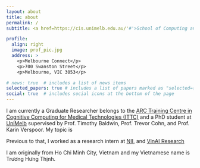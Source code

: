 ```yaml
---
layout: about
title: about
permalink: /
subtitle: <a href=https://cis.unimelb.edu.au/'#'>School of Computing and Information Systems - The University of Melbourne</a>.

profile:
  align: right
  image: prof_pic.jpg
  address: >
    <p>Melbourne Connect</p>
    <p>700 Swanston Street</p>
    <p>Melbourne, VIC 3053</p>

# news: true  # includes a list of news items
selected_papers: true # includes a list of papers marked as "selected={true}"
social: true  # includes social icons at the bottom of the page
---
```


I am currently a Graduate Researcher belongs to the [ARC Training Centre in Cognitive Computing for Medical Technologies (ITTC)](https://aimedtech.org.au/) and a PhD student at [UniMelb](https://cis.unimelb.edu.au/) supervised by Prof. Timothy Baldwin, Prof. Trevor Cohn, and Prof. Karin Verspoor.
My topic is 

Previous to that, I worked as a research intern at [NII](https://nii.ac.jp), and [VinAI Research](https://vinai.io)


I am originally from Ho Chi Minh City, Vietnam and my Vietnamese name is Trương Hưng Thịnh.
